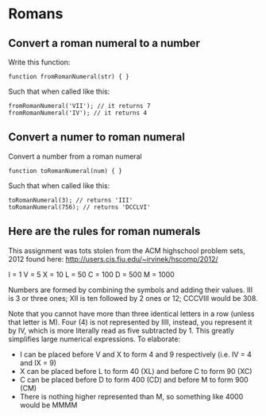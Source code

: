 # Romans

## Convert a roman numeral to a number

Write this function:

    function fromRomanNumeral(str) { }

Such that when called like this:

    fromRomanNumeral('VII'); // it returns 7
    fromRomanNumeral('IV'); // it returns 4


## Convert a numer to roman numeral

Convert a number from a roman numeral

    function toRomanNumeral(num) { }

Such that when called like this:

    toRomanNumeral(3); // returns 'III'
    toRomanNumeral(756); // returns 'DCCLVI'


## Here are the rules for roman numerals

This assignment was tots stolen from the ACM highschool problem sets, 2012
found here: http://users.cis.fiu.edu/~irvinek/hscomp/2012/

I = 1
V = 5
X = 10
L = 50
C = 100
D = 500
M = 1000

Numbers are formed by combining the symbols and adding their values.
III is 3 or three ones; XII is ten followed by 2 ones or 12;
CCCVIII would be 308.

Note that you cannot have more than three identical letters in a row (unless
that letter is M). Four (4) is not represented by IIII, instead, you
represent it by IV, which is more literally read as five subtracted by 1.
This greatly simplifies large numerical expressions. To elaborate:

- I can be placed before V and X to form 4 and 9 respectively (i.e. IV = 4 and IX = 9)
- X can be placed before L to form 40 (XL) and before C to form 90 (XC)
- C can be placed before D to form 400 (CD) and before M to form 900 (CM)
- There is nothing higher represented than M, so something like 4000 would be MMMM
